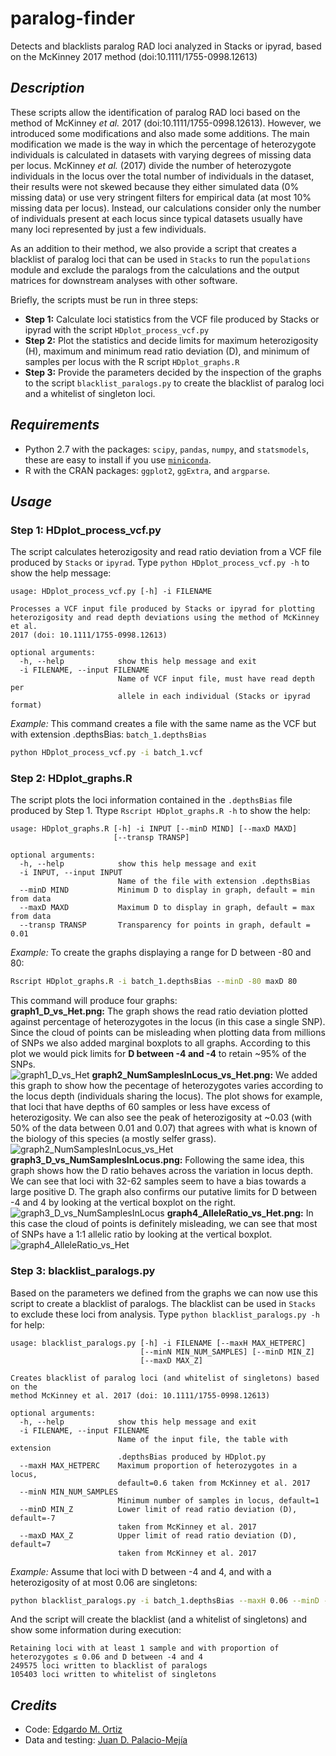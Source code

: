 # paralog-finder
Detects and blacklists paralog RAD loci analyzed in Stacks or ipyrad, based on the McKinney 2017 method (doi:10.1111/1755-0998.12613)

## _Description_
These scripts allow the identification of paralog RAD loci based on the method of McKinney _et al._ 2017 (doi:10.1111/1755-0998.12613). However, we introduced some modifications and also made some additions. The main modification we made is the way in which the percentage of heterozygote individuals is calculated in datasets with varying degrees of missing data per locus. McKinney _et al._ (2017) divide the number of heterozygote individuals in the locus over the total number of individuals in the dataset, their results were not skewed because they either simulated data (0% missing data) or use very stringent filters for empirical data (at most 10% missing data per locus). Instead, our calculations consider only the number of individuals present at each locus since typical datasets usually have many loci represented by just a few individuals.

As an addition to their method, we also provide a script that creates a blacklist of paralog loci that can be used in `Stacks` to run the `populations` module and exclude the paralogs from the calculations and the output matrices for downstream analyses with other software.

Briefly, the scripts must be run in three steps:
- **Step 1:** Calculate loci statistics from the VCF file produced by Stacks or ipyrad with the script `HDplot_process_vcf.py`
- **Step 2:** Plot the statistics and decide limits for maximum heterozigosity (H), maximum and minimum read ratio deviation (D), and minimum of samples per locus with the R script `HDplot_graphs.R`
- **Step 3:** Provide the parameters decided by the inspection of the graphs to the script `blacklist_paralogs.py` to create the blacklist of paralog loci and a whitelist of singleton loci.

## _Requirements_
- Python 2.7 with the packages: `scipy`, `pandas`, `numpy`, and `statsmodels`, these are easy to install if you use [`miniconda`](https://conda.io/miniconda.html).
- R with the CRAN packages: `ggplot2`, `ggExtra`, and `argparse`.

## _Usage_
### Step 1: HDplot_process_vcf.py
The script calculates heterozigosity and read ratio deviation from a VCF file produced by `Stacks` or `ipyrad`. Type `python HDplot_process_vcf.py -h` to show the help message:
```
usage: HDplot_process_vcf.py [-h] -i FILENAME

Processes a VCF input file produced by Stacks or ipyrad for plotting
heterozigosity and read depth deviations using the method of McKinney et al.
2017 (doi: 10.1111/1755-0998.12613)

optional arguments:
  -h, --help            show this help message and exit
  -i FILENAME, --input FILENAME
                        Name of VCF input file, must have read depth per
                        allele in each individual (Stacks or ipyrad format)
```
_Example:_ This command creates a file with the same name as the VCF but with extension .depthsBias: `batch_1.depthsBias`
```bash
python HDplot_process_vcf.py -i batch_1.vcf
```

### Step 2: HDplot_graphs.R
The script plots the loci information contained in the `.depthsBias` file produced by Step 1. Ttype `Rscript HDplot_graphs.R -h` to show the help:
```
usage: HDplot_graphs.R [-h] -i INPUT [--minD MIND] [--maxD MAXD]
                       [--transp TRANSP]

optional arguments:
  -h, --help            show this help message and exit
  -i INPUT, --input INPUT
                        Name of the file with extension .depthsBias
  --minD MIND           Minimum D to display in graph, default = min from data
  --maxD MAXD           Maximum D to display in graph, default = max from data
  --transp TRANSP       Transparency for points in graph, default = 0.01
```
_Example:_ To create the graphs displaying a range for D between -80 and 80:
```bash
Rscript HDplot_graphs.R -i batch_1.depthsBias --minD -80 maxD 80
```
This command will produce four graphs:  
**graph1_D_vs_Het.png:** The graph shows the read ratio deviation plotted against percentage of heterozygotes in the locus (in this case a single SNP). Since the cloud of points can be misleading when plotting data from millions of SNPs we also added marginal boxplots to all graphs. According to this plot we would pick limits for **D between  -4 and -4** to retain ~95% of the SNPs.  
![graph1_D_vs_Het](graph1_D_vs_Het.png)
**graph2_NumSamplesInLocus_vs_Het.png:**  We added this graph to show how the pecentage of heterozygotes varies according to the locus depth (individuals sharing the locus). The plot shows for example, that loci that have depths of 60 samples or less have excess of heterozigosity. We can also see the peak of heterozigosity at ~0.03 (with 50% of the data between 0.01 and 0.07) that agrees with what is known of the biology of this species (a mostly selfer grass).  
![graph2_NumSamplesInLocus_vs_Het](graph2_NumSamplesInLocus_vs_Het.png)
**graph3_D_vs_NumSamplesInLocus.png:** Following the same idea, this graph shows how the D ratio behaves across the variation in locus depth. We can see that loci with 32-62 samples seem to have a bias towards a large positive D. The graph also confirms our putative limits for D between -4 and 4 by looking at the vertical boxplot on the right.    
![graph3_D_vs_NumSamplesInLocus](graph3_D_vs_NumSamplesInLocus.png)
**graph4_AlleleRatio_vs_Het.png:**  In this case the cloud of points is definitely misleading, we can see that most of SNPs have a 1:1 allelic ratio by looking at the vertical boxplot.  
![graph4_AlleleRatio_vs_Het](graph4_AlleleRatio_vs_Het.png)

### Step 3: blacklist_paralogs.py
Based on the parameters we defined from the graphs we can now use this script to create a blacklist of paralogs. The blacklist can be used in `Stacks` to exclude these loci from analysis. Type `python blacklist_paralogs.py -h` for help:
```
usage: blacklist_paralogs.py [-h] -i FILENAME [--maxH MAX_HETPERC]
                             [--minN MIN_NUM_SAMPLES] [--minD MIN_Z]
                             [--maxD MAX_Z]

Creates blacklist of paralog loci (and whitelist of singletons) based on the
method McKinney et al. 2017 (doi: 10.1111/1755-0998.12613)

optional arguments:
  -h, --help            show this help message and exit
  -i FILENAME, --input FILENAME
                        Name of the input file, the table with extension
                        .depthsBias produced by HDplot.py
  --maxH MAX_HETPERC    Maximum proportion of heterozygotes in a locus,
                        default=0.6 taken from McKinney et al. 2017
  --minN MIN_NUM_SAMPLES
                        Minimum number of samples in locus, default=1
  --minD MIN_Z          Lower limit of read ratio deviation (D), default=-7
                        taken from McKinney et al. 2017
  --maxD MAX_Z          Upper limit of read ratio deviation (D), default=7
                        taken from McKinney et al. 2017
```
_Example:_ Assume that loci with D between -4 and 4, and with a heterozigosity of at most 0.06 are singletons:
```bash
python blacklist_paralogs.py -i batch_1.depthsBias --maxH 0.06 --minD -4 --maxD 4
```
And the script will create the blacklist (and a whitelist of singletons) and show some information during execution:
```
Retaining loci with at least 1 sample and with proportion of heterozygotes ≤ 0.06 and D between -4 and 4
249575 loci written to blacklist of paralogs
105403 loci written to whitelist of singletons
```

## _Credits_
- Code: [Edgardo M. Ortiz](mailto:e.ortiz.v@gmail.com)
- Data and testing: [Juan D. Palacio-Mejía](mailto:jdpalacio@gmail.com)
